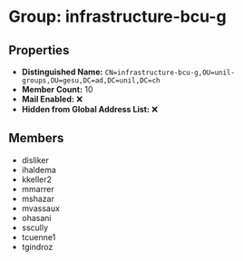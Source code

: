 # Group: infrastructure-bcu-g

## Properties

- **Distinguished Name:** `CN=infrastructure-bcu-g,OU=unil-groups,OU=gesu,DC=ad,DC=unil,DC=ch`
- **Member Count:** 10
- **Mail Enabled:** ❌
- **Hidden from Global Address List:** ❌

## Members

- disliker
- ihaldema
- kkeller2
- mmarrer
- mshazar
- mvassaux
- ohasani
- sscully
- tcuenne1
- tgindroz
